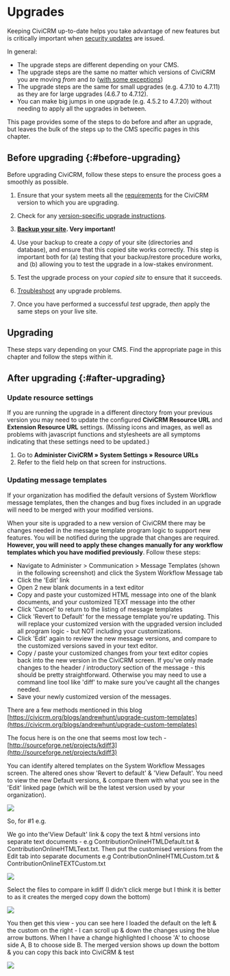 # Upgrades

Keeping CiviCRM up-to-date helps you take advantage of new features but is critically important when [security updates](https://civicrm.org/security) are issued.

In general:

* The upgrade steps are different depending on your CMS.
* The upgrade steps are the same no matter which versions of CiviCRM you are moving _from_ and _to_ ([with some exceptions](/upgrade/version-specific.md))
* The upgrade steps are the same for small upgrades (e.g. 4.7.10 to 4.7.11) as they are for large upgrades (4.6.7 to 4.7.12).
* You can make big jumps in one upgrade (e.g. 4.5.2 to 4.7.20) without needing to apply all the upgrades in between.

This page provides some of the steps to do before and after an upgrade, but leaves the bulk of the steps up to the CMS specific pages in this chapter.

## Before upgrading {:#before-upgrading}

Before upgrading CiviCRM, follow these steps to ensure the process goes a smoothly as possible.

1. Ensure that your system meets all the [requirements](/requirements.md) for the CiviCRM version to which you are upgrading.

1. Check for any [version-specific upgrade instructions](/upgrade/version-specific.md).

1. **[Backup your site](/setup/backups.md). Very important!**

1. Use your backup to create a _copy_ of your site (directories and database), and ensure that this copied site works correctly. This step is important both for (a) testing that your backup/restore procedure works, and (b) allowing you to test the upgrade in a low-stakes environment.
 
1. Test the upgrade process on your _copied site_ to ensure that it succeeds.

1. [Troubleshoot](/troubleshooting.md) any upgrade problems.

1. Once you have performed a successful *test* upgrade, *then* apply the same steps on your live site.

## Upgrading

These steps vary depending on your CMS. Find the appropriate page in this chapter and follow the steps within it.

## After upgrading {:#after-upgrading}

### Update resource settings

If you are running the upgrade in a different directory from your previous version you may need to update the configured **CiviCRM Resource URL** and **Extension Resource URL** settings. (Missing icons and images, as well as problems with javascript functions and stylesheets are all symptoms indicating that these settings need to be updated.)

1. Go to **Administer CiviCRM » System Settings » Resource URLs**
1. Refer to the field help on that screen for instructions.

### Updating message templates

If your organization has modified the default versions of System Workflow message templates, then the changes and bug fixes included in an upgrade will need to be merged with your modified versions.


When your site is upgraded to a new version of CiviCRM there may be changes needed in the message template program logic to support new features. You will be notified during the upgrade that changes are required. **However, you will need to apply these changes manually for any workflow templates which you have modified previously**. Follow these steps:

* Navigate to Administer > Communication > Message Templates (shown in the following screenshot) and click the System Workflow Message tab
* Click the 'Edit' link
* Open 2 new blank documents in a text editor
* Copy and paste your customized HTML message into one of the blank documents, and your customized TEXT message into the other
* Click 'Cancel' to return to the listing of message templates
* Click 'Revert to Default' for the message template you're updating. This will replace your customized version with the upgraded version included all program logic - but NOT including your customizations.
* Click 'Edit' again to review the new message versions, and compare to the customized versions saved in your text editor.
* Copy / paste your customized changes from your text editor copies back into the new version in the CiviCRM screen. If you've only made changes to the header / introductory section of the message - this should be pretty straightforward. Otherwise you may need to use a command line tool like 'diff' to make sure you've caught all the changes needed.
* Save your newly customized version of the messages.


There are a few methods mentioned in this blog [https://civicrm.org/blogs/andrewhunt/upgrade-custom-templates](https://civicrm.org/blogs/andrewhunt/upgrade-custom-templates)

The focus here is on the one that seems most low tech - [http://sourceforge.net/projects/kdiff3](http://sourceforge.net/projects/kdiff3)

You can identify altered templates on the System Workflow Messages screen. The altered ones show 'Revert to default' & 'View Default'. You need to view the new Default versions, & compare them with what you see in the 'Edit' linked page (which will be the latest version used by your organization).

![](/img/TemplatesToUpdate.jpg)

So, for #1 e.g.

We go into the'View Default' link & copy the text & html versions into separate text documents - e.g ContributionOnlineHTMLDefault.txt & ContributionOnlineHTMLText.txt. Then put the customised versions from the Edit tab into separate documents e.g ContributionOnlineHTMLCustom.txt & ContributionOnlineTEXTCustom.txt

![](/img/CopyCustomisedText.jpg)

Select the files to compare in kdiff (I didn't click merge but I think it is better to as it creates the merged copy down the bottom)

![](/img/Compare2FilesInKdiff.jpg)

You then get this view - you can see here I loaded the default on the left & the custom on the right - I can scroll up & down the changes using the blue arrow buttons. When I have a change highlighted I choose 'A' to choose side A, B to choose side B. The merged version shows up down the bottom & you can copy this back into CiviCRM & test

![](/img/CompareAndMerge.jpg)

